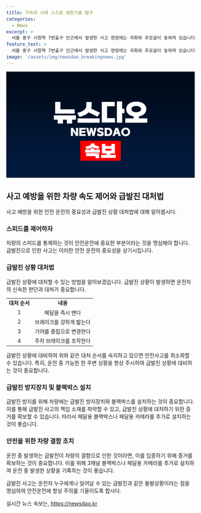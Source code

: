 ```yaml
---
title: 가속의 시대 스스로 생존기술 탐구
categories:
  - News
excerpt: >
  서울 중구 시청역 7번출구 인근에서 발생한 사고 현장에는 국화와 추모글이 놓여져 있습니다. 사고 차량은 경찰에 의해 국과수로 견인되었고, 국과수는 사고기록장치(EDR) 분석에 들어갔습니다. 이에 따라 최종 결과는 1~2개월이 소요될 것으로 예상됩니다. 사고 이후 급발진 여부가 논의되었으며, 급발진 의심 사고는 791건이 발생했지만 인정된 사례는 없습니다. 이에 대한 법안은 여러 차례 발의됐지만 처리되지 않았습니다. 급발진 상황에 대비하려면 트레이닝이 필요하며, 갑작스러운 상황에는 주의하여 대처해야 합니다. 페달용 카메라를 추가 설치하는 방안도 나왔습니다. 자동차 제조사가 대책을 마련할 때까지 각자가 대비해야 합니다.
feature_text: >
  서울 중구 시청역 7번출구 인근에서 발생한 사고 현장에는 국화와 추모글이 놓여져 있습니다. 사고 차량은 경찰에 의해 국과수로 견인되었고, 국과수는 사고기록장치(EDR) 분석에 들어갔습니다. 이에 따라 최종 결과는 1~2개월이 소요될 것으로 예상됩니다. 사고 이후 급발진 여부가 논의되었으며, 급발진 의심 사고는 791건이 발생했지만 인정된 사례는 없습니다. 이에 대한 법안은 여러 차례 발의됐지만 처리되지 않았습니다. 급발진 상황에 대비하려면 트레이닝이 필요하며, 갑작스러운 상황에는 주의하여 대처해야 합니다. 페달용 카메라를 추가 설치하는 방안도 나왔습니다. 자동차 제조사가 대책을 마련할 때까지 각자가 대비해야 합니다.
image: '/assets/img/newsdao_breakingnews.jpg'
---
```


<p><img src="/assets/img/newsdao_breakingnews.jpg" alt="bookingtag 속보" /></p>

<h2 data-ke-size="size26">사고 예방을 위한 차량 속도 제어와 급발진 대처법</h2>

<p data-ke-size="size16">사고 예방을 위한 안전 운전의 중요성과 급발진 상황 대처법에 대해 알아봅시다.</p>

<h3><b>스피드를 제어하자</b></h3>

<p data-ke-size="size16">차량의 스피드를 통제하는 것이 안전운전에 중요한 부분이라는 것을 명심해야 합니다. 급발진으로 인한 사고는 이러한 안전 운전의 중요성을 상기시킵니다.</p>

<h3><b>급발진 상황 대처법</b></h3>

<p data-ke-size="size16">급발진 상황에 대처할 수 있는 방법을 알아보겠습니다. 급발진 상황이 발생하면 운전자의 신속한 판단과 대처가 중요합니다.</p>

<table>
    <tr>
        <td style="text-align: center; height: 17px;"><b>대처 순서</b></td>
        <td style="text-align: center; height: 17px;"><b>내용</b></td>
    </tr>
    <tr>
        <td style="text-align: center; height: 17px;">1</td>
        <td style="text-align: center; height: 17px;">페달을 즉시 뗀다</td>
    </tr>
    <tr>
        <td style="text-align: center; height: 17px;">2</td>
        <td style="text-align: center; height: 17px;">브레이크를 강하게 밟는다</td>
    </tr>
    <tr>
        <td style="text-align: center; height: 17px;">3</td>
        <td style="text-align: center; height: 17px;">기어를 중립으로 변경한다</td>
    </tr>
    <tr>
        <td style="text-align: center; height: 17px;">4</td>
        <td style="text-align: center; height: 17px;">주차 브레이크를 조작한다</td>
    </tr>
</table>

<p data-ke-size="size16">급발진 상황에 대비하여 위와 같은 대처 순서를 숙지하고 있으면 안전사고를 최소화할 수 있습니다. 특히, 운전 중 가능한 한 주변 상황을 항상 주시하여 급발진 상황에 대비하는 것이 중요합니다.</p>

<h3><b>급발진 방지장치 및 블랙박스 설치</b></h3>

<p data-ke-size="size16">급발진 방지를 위해 차량에는 급발진 방지장치와 블랙박스를 설치하는 것이 중요합니다. 이를 통해 급발진 사고의 책임 소재를 파악할 수 있고, 급발진 상황에 대처하기 위한 증거를 확보할 수 있습니다. 따라서 페달용 블랙박스나 페달용 카메라를 추가로 설치하는 것이 좋습니다.</p>

<h3><b>안전을 위한 차량 결함 조치</b></h3>

<p data-ke-size="size16">운전 중 발생하는 급발진이 차량의 결함으로 인한 것이라면, 이를 입증하기 위해 증거를 확보하는 것이 중요합니다. 이를 위해 3채널 블랙박스나 페달용 카메라를 추가로 설치하여 운전 중 발생한 상황을 기록하는 것이 좋습니다.</p>

<p data-ke-size="size16">급발진 사고는 운전자 누구에게나 일어날 수 있는 급발진과 같은 돌발상황이라는 점을 명심하여 안전운전에 항상 주의를 기울이도록 합시다.</p>
실시간 뉴스 속보는, <a href="https://newsdao.kr" rel="dofollow">https://newsdao.kr</a>


